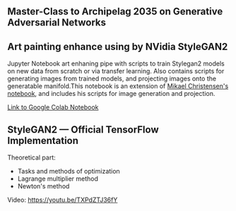 ## Master-Class to Archipelag 2035 on Generative Adversarial Networks

## Art painting enhance using by NVidia StyleGAN2
Jupyter Notebook art enhaning pipe with scripts to train Stylegan2 models on new data from scratch or via transfer learning. Also contains scripts for generating images from trained models, and projecting images onto the generatable manifold.This notebook is an extension of [Mikael Christensen's notebook](https://colab.research.google.com/drive/1ShgW6wohEFQtqs_znMna3dzrcVoABKIH#scrollTo=4_s8h-ilzHQc), and includes his scripts for image generation and projection.

[Link to Google Colab Notebook](https://colab.research.google.com/drive/1n1MF26_UuySphQ3oZptVycigrZBTbMjK)

## StyleGAN2 &mdash; Official TensorFlow Implementation


Theoretical part:
- Tasks and methods of optimization
- Lagrange multiplier method
- Newton's method

Video: https://youtu.be/TXPdZTJ36fY<br>
